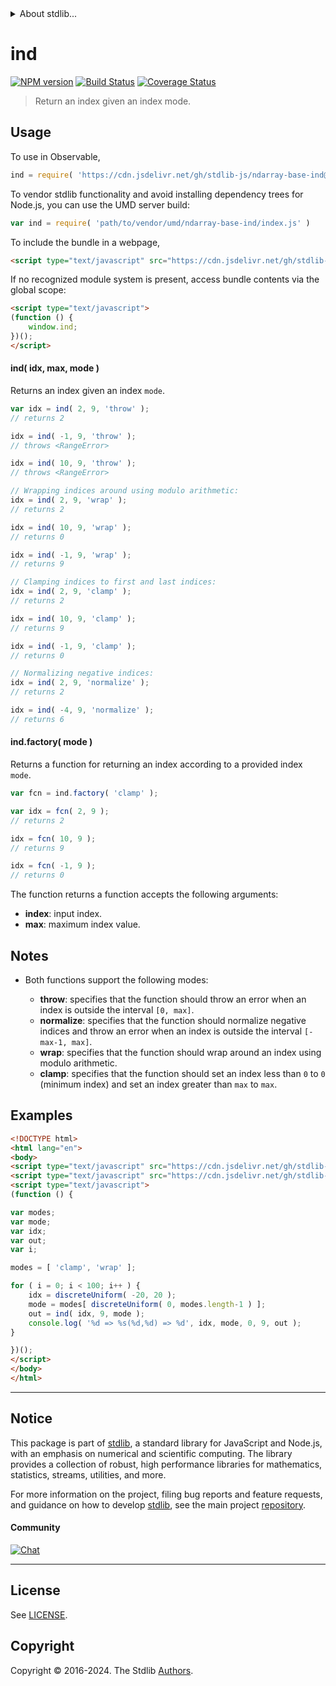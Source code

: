 <!--

@license Apache-2.0

Copyright (c) 2018 The Stdlib Authors.

Licensed under the Apache License, Version 2.0 (the "License");
you may not use this file except in compliance with the License.
You may obtain a copy of the License at

   http://www.apache.org/licenses/LICENSE-2.0

Unless required by applicable law or agreed to in writing, software
distributed under the License is distributed on an "AS IS" BASIS,
WITHOUT WARRANTIES OR CONDITIONS OF ANY KIND, either express or implied.
See the License for the specific language governing permissions and
limitations under the License.

-->


<details>
  <summary>
    About stdlib...
  </summary>
  <p>We believe in a future in which the web is a preferred environment for numerical computation. To help realize this future, we've built stdlib. stdlib is a standard library, with an emphasis on numerical and scientific computation, written in JavaScript (and C) for execution in browsers and in Node.js.</p>
  <p>The library is fully decomposable, being architected in such a way that you can swap out and mix and match APIs and functionality to cater to your exact preferences and use cases.</p>
  <p>When you use stdlib, you can be absolutely certain that you are using the most thorough, rigorous, well-written, studied, documented, tested, measured, and high-quality code out there.</p>
  <p>To join us in bringing numerical computing to the web, get started by checking us out on <a href="https://github.com/stdlib-js/stdlib">GitHub</a>, and please consider <a href="https://opencollective.com/stdlib">financially supporting stdlib</a>. We greatly appreciate your continued support!</p>
</details>

# ind

[![NPM version][npm-image]][npm-url] [![Build Status][test-image]][test-url] [![Coverage Status][coverage-image]][coverage-url] <!-- [![dependencies][dependencies-image]][dependencies-url] -->

> Return an index given an index mode.

<!-- Section to include introductory text. Make sure to keep an empty line after the intro `section` element and another before the `/section` close. -->

<section class="intro">

</section>

<!-- /.intro -->

<!-- Package usage documentation. -->



<section class="usage">

## Usage

To use in Observable,

```javascript
ind = require( 'https://cdn.jsdelivr.net/gh/stdlib-js/ndarray-base-ind@v0.2.0-umd/browser.js' )
```

To vendor stdlib functionality and avoid installing dependency trees for Node.js, you can use the UMD server build:

```javascript
var ind = require( 'path/to/vendor/umd/ndarray-base-ind/index.js' )
```

To include the bundle in a webpage,

```html
<script type="text/javascript" src="https://cdn.jsdelivr.net/gh/stdlib-js/ndarray-base-ind@v0.2.0-umd/browser.js"></script>
```

If no recognized module system is present, access bundle contents via the global scope:

```html
<script type="text/javascript">
(function () {
    window.ind;
})();
</script>
```

#### ind( idx, max, mode )

Returns an index given an index `mode`.

<!-- run throws: true -->

```javascript
var idx = ind( 2, 9, 'throw' );
// returns 2

idx = ind( -1, 9, 'throw' );
// throws <RangeError>

idx = ind( 10, 9, 'throw' );
// throws <RangeError>

// Wrapping indices around using modulo arithmetic:
idx = ind( 2, 9, 'wrap' );
// returns 2

idx = ind( 10, 9, 'wrap' );
// returns 0

idx = ind( -1, 9, 'wrap' );
// returns 9

// Clamping indices to first and last indices:
idx = ind( 2, 9, 'clamp' );
// returns 2

idx = ind( 10, 9, 'clamp' );
// returns 9

idx = ind( -1, 9, 'clamp' );
// returns 0

// Normalizing negative indices:
idx = ind( 2, 9, 'normalize' );
// returns 2

idx = ind( -4, 9, 'normalize' );
// returns 6
```

#### ind.factory( mode )

Returns a function for returning an index according to a provided index `mode`.

```javascript
var fcn = ind.factory( 'clamp' );

var idx = fcn( 2, 9 );
// returns 2

idx = fcn( 10, 9 );
// returns 9

idx = fcn( -1, 9 );
// returns 0
```

The function returns a function accepts the following arguments:

-   **index**: input index.
-   **max**: maximum index value.

</section>

<!-- /.usage -->

<!-- Package usage notes. Make sure to keep an empty line after the `section` element and another before the `/section` close. -->

<section class="notes">

## Notes

-   Both functions support the following modes:

    -   **throw**: specifies that the function should throw an error when an index is outside the interval `[0, max]`.
    -   **normalize**: specifies that the function should normalize negative indices and throw an error when an index is outside the interval `[-max-1, max]`.
    -   **wrap**: specifies that the function should wrap around an index using modulo arithmetic.
    -   **clamp**: specifies that the function should set an index less than `0` to `0` (minimum index) and set an index greater than `max` to `max`.

</section>

<!-- /.notes -->

<!-- Package usage examples. -->

<section class="examples">

## Examples

<!-- eslint no-undef: "error" -->

```html
<!DOCTYPE html>
<html lang="en">
<body>
<script type="text/javascript" src="https://cdn.jsdelivr.net/gh/stdlib-js/random-base-discrete-uniform@umd/browser.js"></script>
<script type="text/javascript" src="https://cdn.jsdelivr.net/gh/stdlib-js/ndarray-base-ind@v0.2.0-umd/browser.js"></script>
<script type="text/javascript">
(function () {

var modes;
var mode;
var idx;
var out;
var i;

modes = [ 'clamp', 'wrap' ];

for ( i = 0; i < 100; i++ ) {
    idx = discreteUniform( -20, 20 );
    mode = modes[ discreteUniform( 0, modes.length-1 ) ];
    out = ind( idx, 9, mode );
    console.log( '%d => %s(%d,%d) => %d', idx, mode, 0, 9, out );
}

})();
</script>
</body>
</html>
```

</section>

<!-- /.examples -->

<!-- Section to include cited references. If references are included, add a horizontal rule *before* the section. Make sure to keep an empty line after the `section` element and another before the `/section` close. -->

<section class="references">

</section>

<!-- /.references -->

<!-- Section for related `stdlib` packages. Do not manually edit this section, as it is automatically populated. -->

<section class="related">

</section>

<!-- /.related -->

<!-- Section for all links. Make sure to keep an empty line after the `section` element and another before the `/section` close. -->


<section class="main-repo" >

* * *

## Notice

This package is part of [stdlib][stdlib], a standard library for JavaScript and Node.js, with an emphasis on numerical and scientific computing. The library provides a collection of robust, high performance libraries for mathematics, statistics, streams, utilities, and more.

For more information on the project, filing bug reports and feature requests, and guidance on how to develop [stdlib][stdlib], see the main project [repository][stdlib].

#### Community

[![Chat][chat-image]][chat-url]

---

## License

See [LICENSE][stdlib-license].


## Copyright

Copyright &copy; 2016-2024. The Stdlib [Authors][stdlib-authors].

</section>

<!-- /.stdlib -->

<!-- Section for all links. Make sure to keep an empty line after the `section` element and another before the `/section` close. -->

<section class="links">

[npm-image]: http://img.shields.io/npm/v/@stdlib/ndarray-base-ind.svg
[npm-url]: https://npmjs.org/package/@stdlib/ndarray-base-ind

[test-image]: https://github.com/stdlib-js/ndarray-base-ind/actions/workflows/test.yml/badge.svg?branch=v0.2.0
[test-url]: https://github.com/stdlib-js/ndarray-base-ind/actions/workflows/test.yml?query=branch:v0.2.0

[coverage-image]: https://img.shields.io/codecov/c/github/stdlib-js/ndarray-base-ind/main.svg
[coverage-url]: https://codecov.io/github/stdlib-js/ndarray-base-ind?branch=main

<!--

[dependencies-image]: https://img.shields.io/david/stdlib-js/ndarray-base-ind.svg
[dependencies-url]: https://david-dm.org/stdlib-js/ndarray-base-ind/main

-->

[chat-image]: https://img.shields.io/gitter/room/stdlib-js/stdlib.svg
[chat-url]: https://app.gitter.im/#/room/#stdlib-js_stdlib:gitter.im

[stdlib]: https://github.com/stdlib-js/stdlib

[stdlib-authors]: https://github.com/stdlib-js/stdlib/graphs/contributors

[umd]: https://github.com/umdjs/umd
[es-module]: https://developer.mozilla.org/en-US/docs/Web/JavaScript/Guide/Modules

[deno-url]: https://github.com/stdlib-js/ndarray-base-ind/tree/deno
[deno-readme]: https://github.com/stdlib-js/ndarray-base-ind/blob/deno/README.md
[umd-url]: https://github.com/stdlib-js/ndarray-base-ind/tree/umd
[umd-readme]: https://github.com/stdlib-js/ndarray-base-ind/blob/umd/README.md
[esm-url]: https://github.com/stdlib-js/ndarray-base-ind/tree/esm
[esm-readme]: https://github.com/stdlib-js/ndarray-base-ind/blob/esm/README.md
[branches-url]: https://github.com/stdlib-js/ndarray-base-ind/blob/main/branches.md

[stdlib-license]: https://raw.githubusercontent.com/stdlib-js/ndarray-base-ind/main/LICENSE

</section>

<!-- /.links -->
